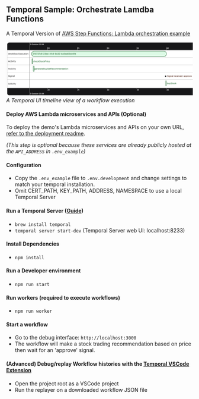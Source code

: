 ## Temporal Sample: Orchestrate Lamdba Functions

A Temporal Version of [AWS Step Functions: Lambda orchestration example](https://docs.aws.amazon.com/step-functions/latest/dg/sample-lambda-orchestration.html)

![Timeline Image](./timelinecrop.png)
_A Temporal UI timeline view of a workflow execution_

#### Deploy AWS Lambda microservices and APIs (Optional)

To deploy the demo's Lambda microservices and APIs on your own URL, [refer to the deployment readme](./deploy/README.md).

_(This step is optional because these services are already publicly hosted at the `API_ADDRESS` in `.env_example`)_

#### Configuration
- Copy the `.env_example` file to `.env.development` and change settings to match your temporal installation.
- Omit CERT_PATH, KEY_PATH, ADDRESS, NAMESPACE to use a local Temporal Server

#### Run a Temporal Server ([Guide](https://docs.temporal.io/kb/all-the-ways-to-run-a-cluster#temporal-cli))
- `brew install temporal`
- `temporal server start-dev` (Temporal Server web UI: localhost:8233)

#### Install Dependencies
- `npm install`

#### Run a Developer environment
  - `npm run start`

#### Run workers (required to execute workflows)
  - `npm run worker`

#### Start a workflow
- Go to the debug interface: `http://localhost:3000`
- The workflow will make a stock trading recommendation based on price then wait for an 'approve' signal.

#### (Advanced) Debug/replay Workflow histories with the [Temporal VSCode Extension](https://marketplace.visualstudio.com/items?itemName=temporal-technologies.temporalio)
- Open the project root as a VSCode project
- Run the replayer on a downloaded workflow JSON file
